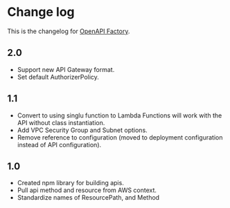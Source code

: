 # Change log
This is the changelog for [OpenAPI Factory](readme.md).

## 2.0 ##
* Support new API Gateway format.
* Set default AuthorizerPolicy.

## 1.1 ##
* Convert to using singlu function to Lambda Functions will work with the API without class instantiation.
* Add VPC Security Group and Subnet options.
* Remove reference to configuration (moved to deployment configuration instead of API configuration).

## 1.0 ##
* Created npm library for building apis.
* Pull api method and resource from AWS context.
* Standardize names of ResourcePath, and Method